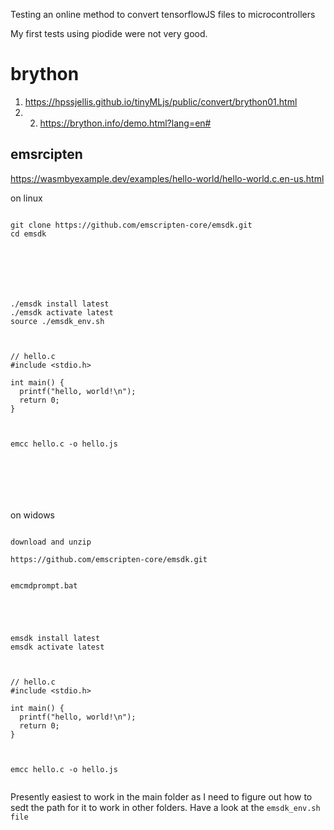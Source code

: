Testing an online method to convert tensorflowJS files to microcontrollers



My first tests using piodide were not very good.


#  brython

1.   https://hpssjellis.github.io/tinyMLjs/public/convert/brython01.html
2.   2. https://brython.info/demo.html?lang=en#




## emsrcipten  


https://wasmbyexample.dev/examples/hello-world/hello-world.c.en-us.html

on linux

```

git clone https://github.com/emscripten-core/emsdk.git
cd emsdk







./emsdk install latest
./emsdk activate latest
source ./emsdk_env.sh



// hello.c
#include <stdio.h>

int main() {
  printf("hello, world!\n");
  return 0;
}



emcc hello.c -o hello.js







```


on widows


```

download and unzip

https://github.com/emscripten-core/emsdk.git


emcmdprompt.bat





emsdk install latest
emsdk activate latest



// hello.c
#include <stdio.h>

int main() {
  printf("hello, world!\n");
  return 0;
}



emcc hello.c -o hello.js


```


Presently easiest to work in the main folder as I need to figure out how to sedt the path for it to work in other folders. Have a look at the ```emsdk_env.sh file```




